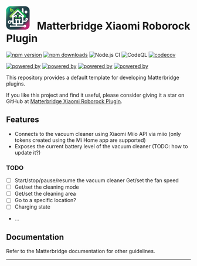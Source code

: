 # <img src="matterbridge.svg" alt="Matterbridge Logo" width="64px" height="64px">&nbsp;&nbsp;&nbsp;Matterbridge Xiaomi Roborock Plugin

[![npm version](https://img.shields.io/npm/v/matterbridge.svg)](https://www.npmjs.com/package/matterbridge-xiaomi-roborock)
[![npm downloads](https://img.shields.io/npm/dt/matterbridge.svg)](https://www.npmjs.com/package/matterbridge-xiaomi-roborock)
![Node.js CI](https://github.com/afharo/matterbridge-xiaomi-roborock/actions/workflows/build-matterbridge-plugin.yml/badge.svg)
![CodeQL](https://github.com/afharo/matterbridge-xiaomi-roborock/actions/workflows/codeql.yml/badge.svg)
[![codecov](https://codecov.io/gh/afharo/matterbridge-xiaomi-roborock/branch/main/graph/badge.svg)](https://codecov.io/gh/afharo/matterbridge-xiaomi-roborock)

[![powered by](https://img.shields.io/badge/powered%20by-matterbridge-blue)](https://www.npmjs.com/package/matterbridge)
[![powered by](https://img.shields.io/badge/powered%20by-matter--history-blue)](https://www.npmjs.com/package/matter-history)
[![powered by](https://img.shields.io/badge/powered%20by-node--ansi--logger-blue)](https://www.npmjs.com/package/node-ansi-logger)
[![powered by](https://img.shields.io/badge/powered%20by-node--persist--manager-blue)](https://www.npmjs.com/package/node-persist-manager)

This repository provides a default template for developing Matterbridge plugins.

If you like this project and find it useful, please consider giving it a star on GitHub at [Matterbridge Xiaomi Roborock Plugin](https://github.com/afharo/matterbridge-xiaomi-roborock).

## Features

- Connects to the vacuum cleaner using Xiaomi Miio API via miio (only tokens created using the Mi Home app are supported)
- Exposes the current battery level of the vacuum cleaner (TODO: how to update it?)

### TODO

- [ ] Start/stop/pause/resume the vacuum cleaner 
Get/set the fan speed
- [ ] Get/set the cleaning mode
- [ ] Get/set the cleaning area
- [ ] Go to a specific location?
- [ ] Charging state
- ...

## Documentation

Refer to the Matterbridge documentation for other guidelines.

---
